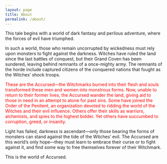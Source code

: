 ```yaml
---
layout: page
title: About
permalink: /about/
---
```

This tale begins with a world of dark fantasy and perilous adventure, where the forces of evil have triumphed.

In such a world, those who remain uncorrupted by wickedness must rely upon monsters to fight against the darkness. Witches have ruled the land since the last battles of conquest, but their Grand Coven has been sundered, leaving behind remnants of a once-mighty army. The remnants of the horde include captured citizens of the conquered nations that fought as the Witches’ shock troops.

<p><div style="color:red;">These are the Accursed—the Witchmarks burned into their flesh and souls transformed these men and women into monstrous forms. Now, unable to return to their former lives, the Accursed wander the land, giving aid to those in need in an attempt to atone for past sins. Some have joined the Order of the Penitent, an organization devoted to ridding the world of the Witches and their evil influence. Others offer their skills as warriors, alchemists, and spies to the highest bidder. Yet others have succumbed to corruption, greed, or insanity.
</div></p>


Light has failed, darkness is ascendant—only those bearing the forms of monsters can stand against the tide of the Witches’ evil. The Accursed are this world’s only hope—they must learn to embrace their curse or to fight against it, and find some way to free themselves forever of their Witchmark.

This is the world of Accursed.
